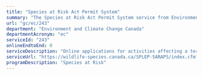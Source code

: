 ```yaml
---
title: "Species at Risk Act Permit System"
summary: "The Species at Risk Act Permit System service from Environment and Climate Change Canada is not available end-to-end online, according to the GC Service Inventory."
url: "gc/ec/243"
department: "Environment and Climate Change Canada"
departmentAcronym: "ec"
serviceId: "243"
onlineEndtoEnd: 0
serviceDescription: "Online applications for activities affecting a terrestrial SARA listed wildlife species on federal lands, excluding Parks Canada lands."
serviceUrl: "https://wildlife-species.canada.ca/SPLEP-SARAPS/index.cfm?fuseaction=home.main&lang=En"
programDescription: "Species at Risk"
---
```

